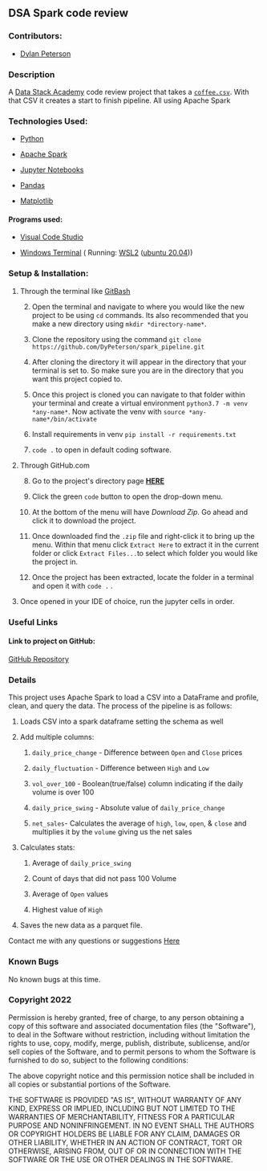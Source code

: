 ## DSA Spark code review

###  Contributors:

- [Dylan Peterson](https://github.com/DyPeterson)

###  Description

A [Data Stack Academy](https://www.datastack.academy/) code review project that takes a [`coffee.csv`](https://www.kaggle.com/datasets/psycon/daily-coffee-price). With that CSV it creates a start to finish pipeline. All using Apache Spark

###  Technologies Used:

- [Python](https://www.python.org/)

- [Apache Spark](https://spark.apache.org/)

- [Jupyter Notebooks](https://jupyter.org/)

- [Pandas](https://pandas.pydata.org/)

- [Matplotlib](https://matplotlib.org/)

####  Programs used:

- [Visual Code Studio](https://code.visualstudio.com/)

- [Windows Terminal](https://apps.microsoft.com/store/detail/windows-terminal/9N0DX20HK701?hl=en-us&gl=US) ( Running: [WSL2](https://docs.microsoft.com/en-us/windows/wsl/install) ([ubuntu 20.04](https://releases.ubuntu.com/20.04/)))


###  Setup & Installation:

1. Through the terminal like [GitBash](https://git-scm.com/downloads)

	2. Open the terminal and navigate to where you would like the new project to be using `cd` commands. Its also recommended that you make a new directory using `mkdir *directory-name*`.

	3. Clone the repository using the command `git clone https://github.com/DyPeterson/spark_pipeline.git`

	4. After cloning the directory it will appear in the directory that your terminal is set to. So make sure you are in the directory that you want this project copied to.

	5. Once this project is cloned you can navigate to that folder within your terminal and create a virtual environment `python3.7 -m venv *any-name*`. Now activate the venv with `source *any-name*/bin/activate`

	6. Install requirements in venv `pip install -r requirements.txt`

	7. `code .` to open in default coding software.

2. Through GitHub.com

	8. Go to the project's directory page **[HERE](https://github.com/DyPeterson/spark_pipeline)**

	9. Click the green `code` button to open the drop-down menu.

	10. At the bottom of the menu will have *Download Zip*. Go ahead and click it to download the project.

	11. Once downloaded find the `.zip` file and right-click it to bring up the menu. Within that menu click `Extract Here` to extract it in the current folder or click `Extract Files...`to select which folder you would like the project in.

	12. Once the project has been extracted, locate the folder in a terminal and open it with `code .` .

3. Once opened in your IDE of choice, run the jupyter cells in order.

###  Useful Links

####  Link to project on GitHub:

[GitHub Repository](https://github.com/DyPeterson/spark_pipeline)

###  Details
This project uses Apache Spark to load a CSV into a DataFrame and profile, clean, and query the data. The process of the pipeline is as follows:
1. Loads CSV into a spark dataframe setting the schema as well

2. Add multiple columns:

    1. `daily_price_change` - Difference between `Open` and `Close` 
    prices

    2. `daily_fluctuation` - Difference between `High` and `Low`

    3. `vol_over_100` - Boolean(true/false) column indicating if the daily volume is over 100

    4. `daily_price_swing` - Absolute value of `daily_price_change`

    5. `net_sales`- Calculates the average of `high`, `low`, `open`, & `close` and multiplies it by the `volume` giving us the net sales

3. Calculates stats:

   1. Average of `daily_price_swing`

   2. Count of days that did not pass 100 Volume

   3. Average of `Open` values

   4. Highest value of `High`

4. Saves the new data as a parquet file.

Contact me with any questions or suggestions [Here](dylan.peterson17@gmail.com)

###  Known Bugs

No known bugs at this time.

###  Copyright 2022

Permission is hereby granted, free of charge, to any person obtaining a copy of this software and associated documentation files (the "Software"), to deal in the Software without restriction, including without limitation the rights to use, copy, modify, merge, publish, distribute, sublicense, and/or sell copies of the Software, and to permit persons to whom the Software is furnished to do so, subject to the following conditions:

The above copyright notice and this permission notice shall be included in all copies or substantial portions of the Software.

THE SOFTWARE IS PROVIDED "AS IS", WITHOUT WARRANTY OF ANY KIND, EXPRESS OR IMPLIED, INCLUDING BUT NOT LIMITED TO THE WARRANTIES OF MERCHANTABILITY, FITNESS FOR A PARTICULAR PURPOSE AND NONINFRINGEMENT. IN NO EVENT SHALL THE AUTHORS OR COPYRIGHT HOLDERS BE LIABLE FOR ANY CLAIM, DAMAGES OR OTHER LIABILITY, WHETHER IN AN ACTION OF CONTRACT, TORT OR OTHERWISE, ARISING FROM, OUT OF OR IN CONNECTION WITH THE SOFTWARE OR THE USE OR OTHER DEALINGS IN THE SOFTWARE.